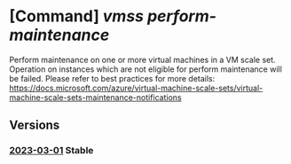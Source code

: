 # [Command] _vmss perform-maintenance_

Perform maintenance on one or more virtual machines in a VM scale set. Operation on instances which are not eligible for perform maintenance will be failed. Please refer to best practices for more details: https://docs.microsoft.com/azure/virtual-machine-scale-sets/virtual-machine-scale-sets-maintenance-notifications

## Versions

### [2023-03-01](/Resources/mgmt-plane/L3N1YnNjcmlwdGlvbnMve30vcmVzb3VyY2Vncm91cHMve30vcHJvdmlkZXJzL21pY3Jvc29mdC5jb21wdXRlL3ZpcnR1YWxtYWNoaW5lc2NhbGVzZXRzL3t9L3BlcmZvcm1tYWludGVuYW5jZQ==/2023-03-01.xml) **Stable**

<!-- mgmt-plane /subscriptions/{}/resourcegroups/{}/providers/microsoft.compute/virtualmachinescalesets/{}/performmaintenance 2023-03-01 -->
